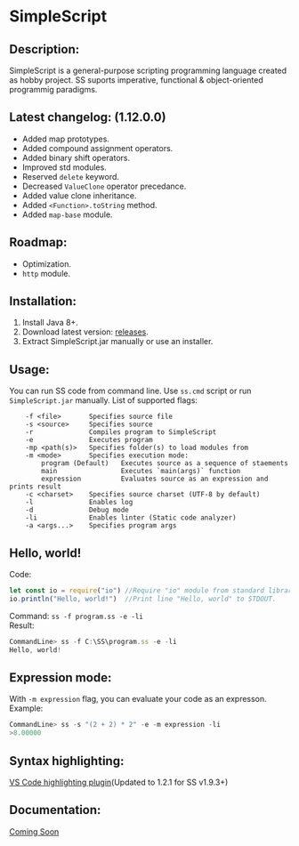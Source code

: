 # SimpleScript
## Description:
SimpleScript is a general-purpose scripting programming language created as hobby project.
SS suports imperative, functional & object-oriented programmig paradigms.
## Latest changelog: (1.12.0.0)
* Added map prototypes.
* Added compound assignment operators.
* Added binary shift operators.
* Improved std modules.
* Reserved `delete` keyword.
* Decreased `ValueClone` operator precedance.
* Added value clone inheritance.
* Added `<Function>.toString` method.
* Added `map-base` module.
## Roadmap:
* Optimization.
* `http` module.
## Installation:
1. Install Java 8+.
2. Download latest version: [releases](https://github.com/4erem6a/SimpleScript/releases).
3. Extract SimpleScript.jar manually or use an installer.
## Usage:
You can run SS code from command line.
Use `ss.cmd` script or run `SimpleScript.jar` manually.
List of supported flags:
```
    -f <file>       Specifies source file
    -s <source>     Specifies source
    -r              Compiles program to SimpleScript
    -e              Executes program
    -mp <path(s)>   Specifies folder(s) to load modules from
    -m <mode>       Specifies execution mode:
        program (Default)   Executes source as a sequence of staements
        main                Executes `main(args)` function
        expression          Evaluates source as an expression and prints result
    -c <charset>    Specifies source charset (UTF-8 by default)
    -l              Enables log
    -d              Debug mode
    -li             Enables linter (Static code analyzer)
    -a <args...>    Specifies program args
```
## Hello, world!
Code:
```js
let const io = require("io") //Require "io" module from standard library.
io.println("Hello, world!")  //Print line "Hello, world" to STDOUT.
```
Command: `ss -f program.ss -e -li`  
Result:
```js
CommandLine> ss -f C:\SS\program.ss -e -li
Hello, world!
```
## Expression mode:
With `-m expression` flag, you can evaluate your code as an expresson.
Example:
```js
CommandLine> ss -s "(2 + 2) * 2" -e -m expression -li
>8.00000
```
## Syntax highlighting:
[VS Code highlighting plugin](https://marketplace.visualstudio.com/items?itemName=4erem6a.ss)(Updated to 1.2.1 for SS v1.9.3+)
## Documentation:
[Coming Soon]()
